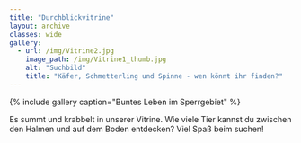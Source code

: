 ```yaml
---
title: "Durchblickvitrine"
layout: archive
classes: wide
gallery:
  - url: /img/Vitrine2.jpg
    image_path: /img/Vitrine1_thumb.jpg
    alt: "Suchbild"
    title: "Käfer, Schmetterling und Spinne - wen könnt ihr finden?"
---
```

{% include gallery caption="Buntes Leben im Sperrgebiet" %}

Es summt und krabbelt in unserer Vitrine. Wie viele Tier kannst du zwischen den Halmen und auf dem Boden entdecken? Viel Spaß beim suchen! 
